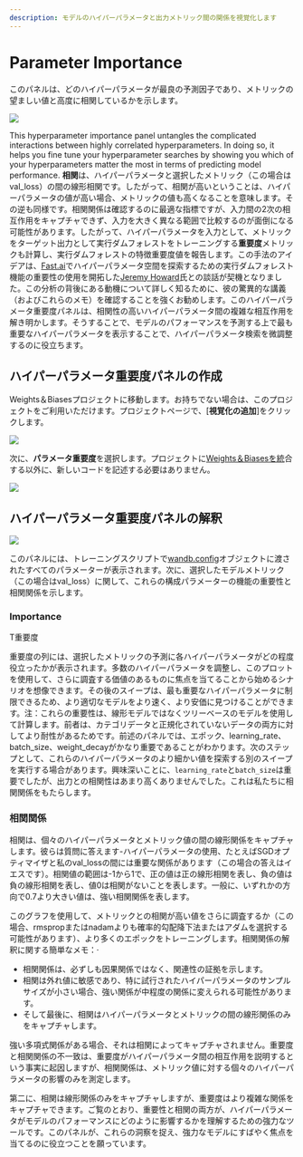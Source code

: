 ```yaml
---
description: モデルのハイパーパラメータと出力メトリック間の関係を視覚化します
---
```


# Parameter Importance

このパネルは、どのハイパーパラメータが最良の予測因子であり、メトリックの望ましい値と高度に相関しているかを示します。

![](https://paper-attachments.dropbox.com/s_B78AACEDFC4B6CE0BF245AA5C54750B01173E5A39173E03BE6F3ACF776A01267_1578795733856_image.png)

This hyperparameter importance panel untangles the complicated interactions between highly correlated hyperparameters. In doing so, it helps you fine tune your hyperparameter searches by showing you which of your hyperparameters matter the most in terms of predicting model performance. **相関**は、ハイパーパラメータと選択したメトリック（この場合はval\_loss）の間の線形相関です。したがって、相関が高いということは、ハイパーパラメータの値が高い場合、メトリックの値も高くなることを意味します。その逆も同様です。相関関係は確認するのに最適な指標ですが、入力間の2次の相互作用をキャプチャできず、入力を大きく異なる範囲で比較するのが面倒になる可能性があります。したがって、ハイパーパラメータを入力として、メトリックをターゲット出力として実行ダムフォレストをトレーニングする**重要度**メトリックも計算し、実行ダムフォレストの特徴重要度値を報告します。この手法のアイデアは、[Fast.ai](http://fast.ai/)でハイパーパラメータ空間を探索するための実行ダムフォレスト機能の重要性の使用を開拓した[Jeremy Howard](https://twitter.com/jeremyphoward)氏との談話が契機となりました。この分析の背後にある動機について詳しく知るために、彼の驚異的な講義（およびこれらのメモ）を確認することを強くお勧めします。このハイパーパラメータ重要度パネルは、相関性の高いハイパーパラメータ間の複雑な相互作用を解き明かします。そうすることで、モデルのパフォーマンスを予測する上で最も重要なハイパーパラメータを表示することで、ハイパーパラメータ検索を微調整するのに役立ちます。

## ハイパーパラメータ重要度パネルの作成

 Weights＆Biasesプロジェクトに移動します。お持ちでない場合は、このプロジェクトをご利用いただけます。プロジェクトページで、\[**視覚化の追加**\]をクリックします。

![](https://paper-attachments.dropbox.com/s_B78AACEDFC4B6CE0BF245AA5C54750B01173E5A39173E03BE6F3ACF776A01267_1578795570241_image.png)



 次に、**パラメータ重要度**を選択します。プロジェクトに[Weights＆Biasesを統](https://docs.wandb.com/quickstart')合する以外に、新しいコードを記述する必要はありません。

![](https://paper-attachments.dropbox.com/s_B78AACEDFC4B6CE0BF245AA5C54750B01173E5A39173E03BE6F3ACF776A01267_1578795636072_image.png)

## ハイパーパラメータ重要度パネルの解釈

![](https://paper-attachments.dropbox.com/s_B78AACEDFC4B6CE0BF245AA5C54750B01173E5A39173E03BE6F3ACF776A01267_1578798509642_image.png)

 このパネルには、トレーニングスクリプトで[wandb.config](https://docs.wandb.com/library/python/config)オブジェクトに渡されたすべてのパラメーターが表示されます。次に、選択したモデルメトリック（この場合はval\_loss）に関して、これらの構成パラメーターの機能の重要性と相関関係を示します。

### Importance

T重要度

重要度の列には、選択したメトリックの予測に各ハイパーパラメータがどの程度役立ったかが表示されます。多数のハイパーパラメータを調整し、このプロットを使用して、さらに調査する価値のあるものに焦点を当てることから始めるシナリオを想像できます。その後のスイープは、最も重要なハイパーパラメータに制限できるため、より適切なモデルをより速く、より安価に見つけることができます。注：これらの重要性は、線形モデルではなくツリーベースのモデルを使用して計算します。前者は、カテゴリデータと正規化されていないデータの両方に対してより耐性があるためです。前述のパネルでは、エポック、learning\_rate、batch\_size、weight\_decayがかなり重要であることがわかります。次のステップとして、これらのハイパーパラメータのより細かい値を探索する別のスイープを実行する場合があります。興味深いことに、`learning_rate`と`batch_size`は重要でしたが、出力との相関性はあまり高くありませんでした。これは私たちに相関関係をもたらします。

### 相関関係

相関は、個々のハイパーパラメータとメトリック値の間の線形関係をキャプチャします。彼らは質問に答えます-ハイパーパラメータの使用、たとえばSGDオプティマイザと私のval\_lossの間には重要な関係があります（この場合の答えはイエスです）。相関値の範囲は-1から1で、正の値は正の線形相関を表し、負の値は負の線形相関を表し、値0は相関がないことを表します。一般に、いずれかの方向で0.7より大きい値は、強い相関関係を表します。

このグラフを使用して、メトリックとの相関が高い値をさらに調査するか（この場合、rmspropまたはnadamよりも確率的勾配降下法またはアダムを選択する可能性があります）、より多くのエポックをトレーニングします。相関関係の解釈に関する簡単なメモ：·       

* 相関関係は、必ずしも因果関係ではなく、関連性の証拠を示します。
* 相関は外れ値に敏感であり、特に試行されたハイパーパラメータのサンプルサイズが小さい場合、強い関係が中程度の関係に変えられる可能性があります。
* そして最後に、相関はハイパーパラメータとメトリックの間の線形関係のみをキャプチャします。

強い多項式関係がある場合、それは相関によってキャプチャされません。重要度と相関関係の不一致は、重要度がハイパーパラメータ間の相互作用を説明するという事実に起因しますが、相関関係は、メトリック値に対する個々のハイパーパラメータの影響のみを測定します。

第二に、相関は線形関係のみをキャプチャしますが、重要度はより複雑な関係をキャプチャできます。ご覧のとおり、重要性と相関の両方が、ハイパーパラメータがモデルのパフォーマンスにどのように影響するかを理解するための強力なツールです。このパネルが、これらの洞察を捉え、強力なモデルにすばやく焦点を当てるのに役立つことを願っています。

